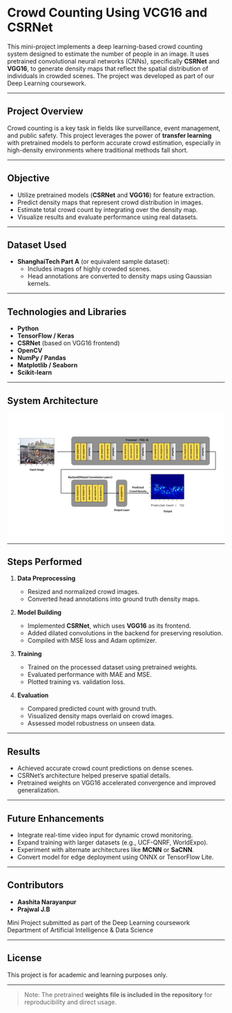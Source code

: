 # Crowd Counting Using VCG16 and CSRNet

This mini-project implements a deep learning-based crowd counting system designed to estimate the number of people in an image. It uses pretrained convolutional neural networks (CNNs), specifically **CSRNet** and **VGG16**, to generate density maps that reflect the spatial distribution of individuals in crowded scenes. The project was developed as part of our Deep Learning coursework.

---

## Project Overview

Crowd counting is a key task in fields like surveillance, event management, and public safety. This project leverages the power of **transfer learning** with pretrained models to perform accurate crowd estimation, especially in high-density environments where traditional methods fall short.

---

## Objective

- Utilize pretrained models (**CSRNet** and **VGG16**) for feature extraction.
- Predict density maps that represent crowd distribution in images.
- Estimate total crowd count by integrating over the density map.
- Visualize results and evaluate performance using real datasets.

---

## Dataset Used

- **ShanghaiTech Part A** (or equivalent sample dataset):
  - Includes images of highly crowded scenes.
  - Head annotations are converted to density maps using Gaussian kernels.

---

## Technologies and Libraries

- **Python**
- **TensorFlow / Keras**
- **CSRNet** (based on VGG16 frontend)
- **OpenCV**
- **NumPy / Pandas**
- **Matplotlib / Seaborn**
- **Scikit-learn**

---

## System Architecture 

![Crowd Density Map](system_architecture.png)



---

## Steps Performed

1. **Data Preprocessing**
   - Resized and normalized crowd images.
   - Converted head annotations into ground truth density maps.

2. **Model Building**
   - Implemented **CSRNet**, which uses **VGG16** as its frontend.
   - Added dilated convolutions in the backend for preserving resolution.
   - Compiled with MSE loss and Adam optimizer.

3. **Training**
   - Trained on the processed dataset using pretrained weights.
   - Evaluated performance with MAE and MSE.
   - Plotted training vs. validation loss.

4. **Evaluation**
   - Compared predicted count with ground truth.
   - Visualized density maps overlaid on crowd images.
   - Assessed model robustness on unseen data.

---

## Results

- Achieved accurate crowd count predictions on dense scenes.
- CSRNet’s architecture helped preserve spatial details.
- Pretrained weights on VGG16 accelerated convergence and improved generalization.

---

## Future Enhancements

- Integrate real-time video input for dynamic crowd monitoring.
- Expand training with larger datasets (e.g., UCF-QNRF, WorldExpo).
- Experiment with alternate architectures like **MCNN** or **SaCNN**.
- Convert model for edge deployment using ONNX or TensorFlow Lite.

---

## Contributors

- **Aashita Narayanpur**  
- **Prajwal J.B**  

Mini Project submitted as part of the Deep Learning coursework  
Department of Artificial Intelligence & Data Science

---

## License

This project is for academic and learning purposes only.

---

> Note: The pretrained **weights file is included in the repository** for reproducibility and direct usage.

